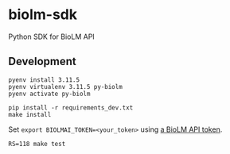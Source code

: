 # biolm-sdk
Python SDK for BioLM API

## Development

```shell
pyenv install 3.11.5
pyenv virtualenv 3.11.5 py-biolm
pyenv activate py-biolm
```

```shell
pip install -r requirements_dev.txt
make install
```

Set `export BIOLMAI_TOKEN=<your_token>` using [a BioLM API token](https://biolm.ai/ui/accounts/user-api-tokens/).

```shell
RS=118 make test
```
